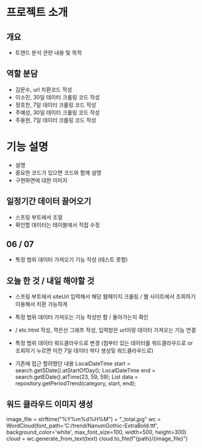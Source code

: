 # 프로젝트 소개
## 개요
- 트렌드 분석 관련 내용 및 목적


## 역할 분담
- 김문수, url 치환코드 작성
- 이소민, 30일 데이터 크롤링 코드 작성
- 정호찬, 7일 데이터 크롤링 코드 작성
- 주예성, 30일 데이터 크롤링 코드 작성
- 주용현, 7일 데이터 크롤링 코드 작성

# 기능 설명
- 설명
- 중요한 코드가 있으면 코드와 함께 설명
- 구현화면에 대한 이미지

## 일정기간 데이터 끌어오기
- 스프링 부트에서 조절
- 확인할 데이터는 테이블에서 직접 수정

## 06 / 07
- 특정 범위 데이터 가져오기 기능 작성 (테스트 못함)


## 오늘 한 것 / 내일 해야할 것
- 스프링 부트에서 siteUrl 입력해서 해당 웹페이지 크롤링 / 웹 사이트에서 조회하기 이용해서 치환 가능하게
- 특정 범위 데이터 가져오는 기능 작성만 함 / 돌아가는지 확인
- / etc.html 작성, 꺽은선 그래프 작성, 입력받은 url이랑 데이터 가져오는 기능 연결
- 특정 범위 데이터 워드클라우드로 변경 (첨부터 있는 데이터를 워드클라우드로 or 조회하기 누르면 이전 7일 데이터 싹다 생성및 워드클라우드로)

- 기존에 접근 할려했던 내용
LocalDateTime start = search.getSDate().atStartOfDay();
LocalDateTime end = search.getEDate().atTime(23, 59, 59);
List<Trend> data = repository.getPeriodTrend(category, start, end);

## 워드 클라우드 이미지 생성
image_file = strftime("%Y%m%d%H%M") + "_total.jpg"
wc = WordCloud(font_path='C:/trend/NanumGothic-ExtraBold.ttf',
background_color='white',
max_font_size=100,
width=500, height=300)
cloud = wc.generate_from_text(text)
cloud.to_file(f"{path}/{image_file}")